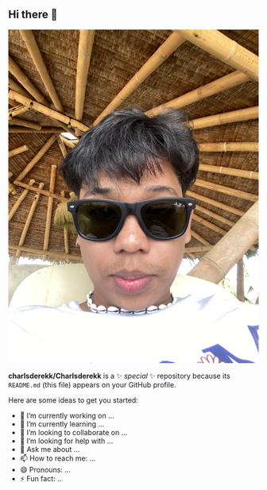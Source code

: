 ## Hi there 👋
![](https://github.com/charlsderekk/Charlsderekk/blob/c4c1b735c5d9afe3c7779ed637d038b707cd7667/IMG_9962.jpeg)


**charlsderekk/Charlsderekk** is a ✨ _special_ ✨ repository because its `README.md` (this file) appears on your GitHub profile.

Here are some ideas to get you started:

- 🔭 I’m currently working on ...
- 🌱 I’m currently learning ...
- 👯 I’m looking to collaborate on ...
- 🤔 I’m looking for help with ...
- 💬 Ask me about ...
- 📫 How to reach me: ...
- 😄 Pronouns: ...
- ⚡ Fun fact: ..
